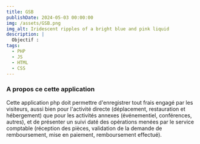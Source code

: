 ```yaml
---
title: GSB
publishDate: 2024-05-03 00:00:00
img: /assets/GSB.png
img_alt: Iridescent ripples of a bright blue and pink liquid
description: |
  Objectif : 
tags:
  - PHP
  - JS
  - HTML
  - CSS
---
```

### A propos ce cette application

Cette application php doit permettre d'enregistrer tout frais engagé par les visiteurs, aussi bien pour l'activité directe (déplacement, restauration et hébergement) que pour les activités annexes (événementiel, conférences, autres), et de présenter un suivi daté des opérations menées par le service comptable (réception des pièces, validation de la demande de remboursement, mise en paiement, remboursement effectué).
